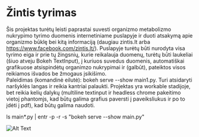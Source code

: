 # Žintis tyrimas
Šis projektas turėtų leisti paprastai suvesti organizmo metabolizmo nukrypimo tyrimo duomenis internetiniame puslapyje ir duoti atsakymą apie organizmo būklę bei kitą informaciją (daugiau zintis.lt arba https://www.facebook.com/zintis.lt/). Puslapyje turėtų būti nurodyta visa tyrimo eiga ir prie tų žingsnių, kurie reikalauja duomenų, turėtų būti laukeliai (šiuo atveju Bokeh TextInput), į kuriuos suvedus duomenis, automatiškai grafikuose atsispindėtų organimzo nukrypimai ir (galbūt), pateiktos visos reikiamos išvados be žmogaus įsikišimo.  
Paleidimas (komandinė eilutė): bokeh serve --show main1.py. Turi atsidaryti naršyklės langas ir reikia kantriai palaukti.
Projektas yra workable stadijoje, bet reikia kelių dalykų (multiline textinput ir headless chrome pakeitimo vietoj phantomjs, kad būtų galima grafius paversti į paveiksliukus ir po to įdėti į pdf), kad būtų galima naudoti.

ls main*.py | entr -p -r -s "bokeh serve --show main.py"


![Alt Text](https://github.com/AndrejusAnto/zintistyrimas/blob/master/demo.gif)
